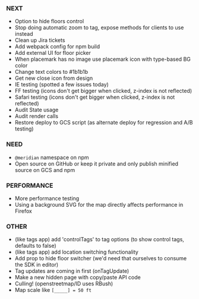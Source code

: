 ### NEXT

- Option to hide floors control
- Stop doing automatic zoom to tag, expose methods for clients to use instead
- Clean up Jira tickets
- Add webpack config for npm build
- Add external UI for floor picker
- When placemark has no image use placemark icon with type-based BG color
- Change text colors to #1b1b1b
- Get new close icon from design
- IE testing (spotted a few issues today)
- FF testing (icons don't get bigger when clicked, z-index is not reflected)
- Safari testing (icons don't get bigger when clicked, z-index is not reflected)
- Audit State usage
- Audit render calls
- Restore deploy to GCS script (as alternate deploy for regression and A/B testing)

### NEED

- `@meridian` namespace on npm
- Open source on GitHub or keep it private and only publish minified source on
  GCS and npm

### PERFORMANCE

- More performance testing
- Using a background SVG for the map directly affects performance in Firefox

### OTHER

- (like tags app) add 'controlTags' to tag options (to show control tags, defaults to false)
- (like tags app) add location switching functionality
- Add prop to hide floor switcher (we'd need that ourselves to consume the SDK in editor)
- Tag updates are coming in first (onTagUpdate)
- Make a new hidden page with copy/paste API code
- Culling! (openstreetmap/ID uses RBush)
- Map scale like `[_____] = 50 ft`
